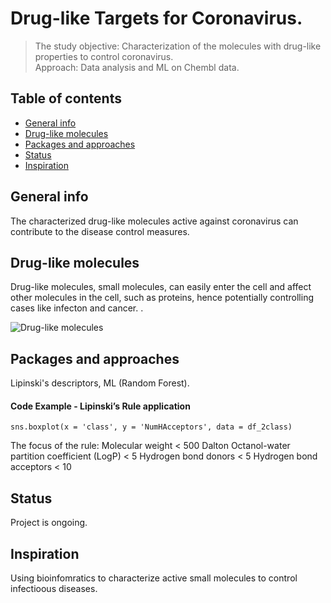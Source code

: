 # Drug-like Targets for Coronavirus.
> The study objective: Characterization of the molecules with drug-like properties to control coronavirus.    
Approach: Data analysis and ML on Chembl data.


## Table of contents
* [General info](#general-info)
* [Drug-like molecules](#image)
* [Packages and approaches](#R)
* [Status](#status)
* [Inspiration](#inspiration)


## General info
The characterized drug-like molecules active against coronavirus can contribute to the disease control measures.

## Drug-like molecules
Drug-like molecules, small molecules, can easily enter the cell and affect other molecules in the cell, such as proteins, hence potentially controlling cases like infecton and cancer. .

![Drug-like molecules](./static/XXX) 

## Packages and approaches
Lipinski's descriptors, ML (Random Forest).


#### Code Example - Lipinski’s Rule application

	sns.boxplot(x = 'class', y = 'NumHAcceptors', data = df_2class)
  
The focus of the rule:
Molecular weight < 500 
Dalton Octanol-water partition coefficient (LogP) < 5 
Hydrogen bond donors < 5 
Hydrogen bond acceptors < 10
  
## Status
Project is ongoing.

## Inspiration
Using bioinfomratics to characterize active small molecules to control infectioous diseases.
